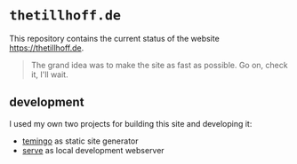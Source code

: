 # `thetillhoff.de`

This repository contains the current status of the website https://thetillhoff.de.

> The grand idea was to make the site as fast as possible. Go on, check it, I'll wait.

## development

I used my own two projects for building this site and developing it:
- [temingo](https://github.com/tillhoff/temingo) as static site generator
- [serve](https://github.com/tillhoff/serve) as local development webserver
